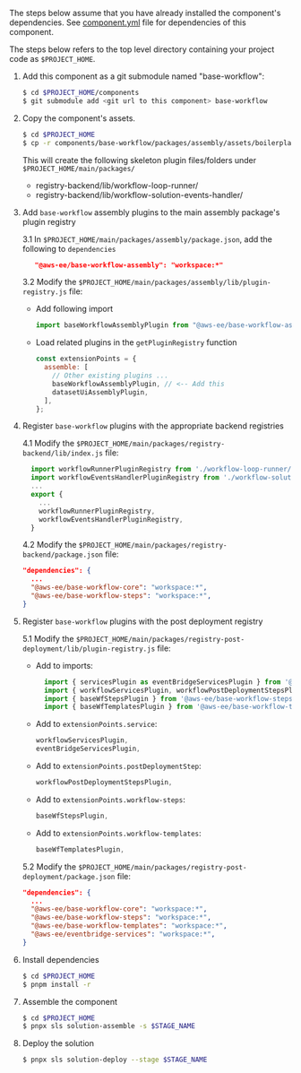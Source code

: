 The steps below assume that you have already installed the component's dependencies. See [component.yml](./component.yml) file for dependencies of this component.

The steps below refers to the top level directory containing your project code as `$PROJECT_HOME`.

1. Add this component as a git submodule named "base-workflow":

   ```bash
   $ cd $PROJECT_HOME/components
   $ git submodule add <git url to this component> base-workflow
   ```

2. Copy the component's assets.

   ```bash
   $ cd $PROJECT_HOME
   $ cp -r components/base-workflow/packages/assembly/assets/boilerplate/* .
   ```

   This will create the following skeleton plugin files/folders under `$PROJECT_HOME/main/packages/`

   - registry-backend/lib/workflow-loop-runner/
   - registry-backend/lib/workflow-solution-events-handler/

3. Add `base-workflow` assembly plugins to the main assembly package's plugin registry
   
   3.1 In `$PROJECT_HOME/main/packages/assembly/package.json`, add the following to `dependencies`

      ```json
         "@aws-ee/base-workflow-assembly": "workspace:*"
      ```

   3.2 Modify the `$PROJECT_HOME/main/packages/assembly/lib/plugin-registry.js` file:

   - Add following import

      ```javascript
      import baseWorkflowAssemblyPlugin from "@aws-ee/base-workflow-assembly";
      ```

   - Load related plugins in the `getPluginRegistry` function

      ```javascript
      const extensionPoints = {
        assemble: [
          // Other existing plugins ...
          baseWorkflowAssemblyPlugin, // <-- Add this
          datasetUiAssemblyPlugin,
        ],
      };
      ```

4. Register `base-workflow` plugins with the appropriate backend registries

   4.1 Modify the `$PROJECT_HOME/main/packages/registry-backend/lib/index.js` file:

      ```javascript
        import workflowRunnerPluginRegistry from './workflow-loop-runner/plugin-registry';
        import workflowEventsHandlerPluginRegistry from './workflow-solution-events-handler/plugin-registry';
        ...
        export {
          ...
          workflowRunnerPluginRegistry,
          workflowEventsHandlerPluginRegistry,
        }
      ```

   4.2 Modify the `$PROJECT_HOME/main/packages/registry-backend/package.json` file:

      ```json
      "dependencies": {
        ...
        "@aws-ee/base-workflow-core": "workspace:*",
        "@aws-ee/base-workflow-steps": "workspace:*",
      }
      ```

5. Register `base-workflow` plugins with the post deployment registry

   5.1 Modify the `$PROJECT_HOME/main/packages/registry-post-deployment/lib/plugin-registry.js` file:

     - Add to imports:

        ```javascript
          import { servicesPlugin as eventBridgeServicesPlugin } from '@aws-ee/eventbridge-services';
          import { workflowServicesPlugin, workflowPostDeploymentStepsPlugin } from '@aws-ee/base-workflow-core';
          import { baseWfStepsPlugin } from '@aws-ee/base-workflow-steps';
          import { baseWfTemplatesPlugin } from '@aws-ee/base-workflow-templates';
        ```

      - Add to `extensionPoints.service`:

        ```javascript
        workflowServicesPlugin,
        eventBridgeServicesPlugin,
        ```

      - Add to `extensionPoints.postDeploymentStep`:

        ```javascript
        workflowPostDeploymentStepsPlugin,
        ```

      - Add to `extensionPoints.workflow-steps`:

        ```javascript
        baseWfStepsPlugin,
        ```

      - Add to `extensionPoints.workflow-templates`:

        ```javascript
        baseWfTemplatesPlugin,
        ```

   5.2 Modify the `$PROJECT_HOME/main/packages/registry-post-deployment/package.json` file:

      ```json
      "dependencies": {
        ...
        "@aws-ee/base-workflow-core": "workspace:*",
        "@aws-ee/base-workflow-steps": "workspace:*",
        "@aws-ee/base-workflow-templates": "workspace:*",
        "@aws-ee/eventbridge-services": "workspace:*",
      }
      ```

6. Install dependencies

    ```bash
    $ cd $PROJECT_HOME
    $ pnpm install -r
    ```

7. Assemble the component

    ```bash
    $ cd $PROJECT_HOME
    $ pnpx sls solution-assemble -s $STAGE_NAME
    ```

8. Deploy the solution

    ```bash
    $ pnpx sls solution-deploy --stage $STAGE_NAME
    ```
